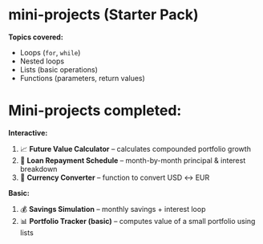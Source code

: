# mini-projects (Starter Pack)

**Topics covered:**  
- Loops (`for`, `while`)  
- Nested loops  
- Lists (basic operations)  
- Functions (parameters, return values)  

# Mini-projects completed:
 
**Interactive:**
1. 📈 **Future Value Calculator** – calculates compounded portfolio growth  
2. 🏦 **Loan Repayment Schedule** – month-by-month principal & interest breakdown  
3. 💱 **Currency Converter** – function to convert USD ↔ EUR  

**Basic:**
1. 💰 **Savings Simulation** – monthly savings + interest loop  
2. 📊 **Portfolio Tracker (basic)** – computes value of a small portfolio using lists  